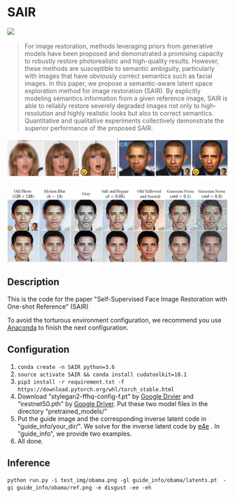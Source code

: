 # SAIR


  <a href="https://opensource.org/licenses/MIT"><img src="https://img.shields.io/badge/License-MIT-yellow.svg"></a>

> For image restoration, methods leveraging priors from generative models have been proposed and demonstrated a promising capacity to robustly restore photorealistic and high-quality results. However, these methods are susceptible to semantic ambiguity, particularly with images that have obviously correct semantics such as facial images. In this paper, we propose a semantic-aware latent space exploration method for image restoration (SAIR). By explicitly modeling semantics information from a given reference image, SAIR is able to reliably restore severely degraded images not only to high-resolution and highly realistic looks but also to correct semantics. Quantitative and qualitative experiments collectively demonstrate the superior performance of the proposed SAIR.
<p align="center">
<img src="figure/sample1.jpg" width="800px"/>
</p>

<p align="center">
<img src="figure/sample2.jpg" width="800px"/>
</p>


## Description

This is the code for the paper "Self-Supervised Face Image Restoration with One-shot  Reference" (SAIR)

To avoid the torturous environment configuration, we recommend you use [Anaconda](https://www.anaconda.com/products/individual#Downloads) to finish the next configuration. 

## Configuration

1. `conda create -n SAIR python=3.6`  
3. `source activate SAIR && conda install cudatoolkit=10.1`
4. `pip3 install -r requirement.txt -f https://download.pytorch.org/whl/torch_stable.html`
5. Download "stylegan2-ffhq-config-f.pt" by [Google Drvier](https://drive.google.com/uc?id=1EM87UquaoQmk17Q8d5kYIAHqu0dkYqdT) and "irestnet50.pth" by [Google Driver](https://drive.google.com/uc?id=10ygGBl9PBqff1VVasXHdxcKzBcAyS3Yq). Put these two model files in the directory "pretrained_models/"
6. Put the guide image and the corresponding inverse latent code in "guide_info/your_dir/". We solve for the inverse latent code by [e4e](https://github.com/omertov/encoder4editing) . In "guide_info", we provide two examples. 
7. All done. 

## Inference

`python run.py -i test_img/obama.png -gl guide_info/obama/latents.pt  -gi guide_info/obama/ref.png -e disgust -ee -eh`


